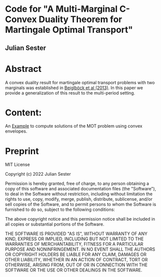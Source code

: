 # Code for "A Multi-Marginal C-Convex Duality Theorem for Martingale Optimal Transport"

## Julian Sester

# Abstract

A convex duality result for martingale optimal transport problems with two marginals was established in [Beiglböck et al (2013)](https://link.springer.com/article/10.1007/s00780-013-0205-8). In this paper we provide a generalization of this result to the multi-period setting.

# Content:

An [Example](https://github.com/juliansester/C-Convex/blob/main/C-Convex-Example.ipynb) to compute solutions of the MOT problem using convex envelopes.

# Preprint



MIT License

Copyright (c) 2022 Julian Sester

Permission is hereby granted, free of charge, to any person obtaining a copy of this software and associated documentation files (the "Software"), to deal in the Software without restriction, including without limitation the rights to use, copy, modify, merge, publish, distribute, sublicense, and/or sell copies of the Software, and to permit persons to whom the Software is furnished to do so, subject to the following conditions:

The above copyright notice and this permission notice shall be included in all copies or substantial portions of the Software.

THE SOFTWARE IS PROVIDED "AS IS", WITHOUT WARRANTY OF ANY KIND, EXPRESS OR IMPLIED, INCLUDING BUT NOT LIMITED TO THE WARRANTIES OF MERCHANTABILITY, FITNESS FOR A PARTICULAR PURPOSE AND NONINFRINGEMENT. IN NO EVENT SHALL THE AUTHORS OR COPYRIGHT HOLDERS BE LIABLE FOR ANY CLAIM, DAMAGES OR OTHER LIABILITY, WHETHER IN AN ACTION OF CONTRACT, TORT OR OTHERWISE, ARISING FROM, OUT OF OR IN CONNECTION WITH THE SOFTWARE OR THE USE OR OTHER DEALINGS IN THE SOFTWARE.
